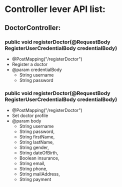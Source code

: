 # Controller lever API list:

## DoctorController:

 ### public void registerDoctor(@RequestBody RegisterUserCredentialBody credentialBody) 
   - @PostMapping("/registerDoctor")
   - Register a doctor
   - @param credentialBody  
      - String username
      - String password

 ### public void registerDoctor(@RequestBody RegisterUserCredentialBody credentialBody)
   - @PostMapping("/registerDoctor")
   - Set doctor profile
   - @param body
      - String username
      - String password,
      - String firstName,
      - String lastName,
      - String gender,
      - String dateOfBirth,
      - Boolean insurance,
      - String email,
      - String phone,
      - String mailAddress,
      - String payment
